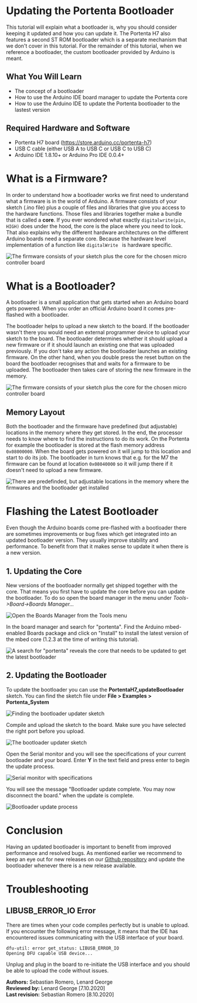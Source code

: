 # Updating the Portenta Bootloader
This tutorial will explain what a bootloader is, why you should consider keeping it updated and how you can update it. The Portenta H7 also features a second ST ROM bootloader which is a separate mechanism that we don't cover in this tutorial. For the remainder of this tutorial, when we reference a bootloader, the custom bootloader provided by Arduino is meant.

## What You Will Learn
-   The concept of a bootloader
-   How to use the Arduino IDE board manager to update the Portenta core
-   How to use the Arduino IDE to update the Portenta bootloader to the lastest version

## Required Hardware and Software
-   Portenta H7 board (<https://store.arduino.cc/portenta-h7>)
-   USB C cable (either USB A to USB C or USB C to USB C)
-   Arduino IDE 1.8.10+  or Arduino Pro IDE 0.0.4+ 

#  What is a Firmware?

In order to understand how a bootloader works we first need to understand what a firmware is in the world of Arduino. A firmware consists of your sketch (.ino file) plus a couple of files and libraries that give you access to the hardware functions. Those files and libraries together make a bundle that is called a **core**. If you ever wondered what exactly `digitalwrite(pin, HIGH)` does under the hood, the core is the place where you need to look. That also explains why the different hardware architectures on the different Arduino boards need a separate core. Because the hardware level implementation of a function like `digitalWrite ` is hardware specific.

![The firmware consists of your sketch plus the core for the chosen micro controller board](assets/por_ard_bl_firmware.svg)

# What is a Bootloader?

A bootloader is a small application that gets started when an Arduino board gets powered. When you order an official Arduino board it comes pre-flashed with a bootloader.

The bootloader helps to upload a new sketch to the board. If the bootloader wasn't there you would need an external programmer device to upload your sketch to the board. The bootloader determines whether it should upload a new firmware or if it should launch an existing one that was uploaded previously. If you don't take any action the bootloader launches an existing firmware. On the other hand, when you double press the reset button on the board the bootloader recognises that and waits for a firmware to be uploaded. The bootloader then takes care of storing the new firmware in the memory.

![The firmware consists of your sketch plus the core for the chosen micro controller board](assets/por_ard_bl_booting_process.svg)

## Memory Layout

Both the bootloader and the firmware have predefined (but adjustable) locations in the memory where they get stored. In the end, the processor needs to know where to find the instructions to do its work. On the Portenta for example the bootloader is stored at the flash memory address `0x08000000`. When the board gets powered on it will jump to this location and start to do its job. The bootloader in turn knows that e.g. for the M7 the firmware can be found at location `0x08040000` so it will jump there if it doesn't need to upload a new firmware.

![There are predefinded, but adjustable locations in the memory where the firmwares and the bootloader get installed](assets/por_ard_bl_flash_memory.svg)




# Flashing the Latest Bootloader
Even though the Arduino boards come pre-flashed with a bootloader there are sometimes improvements or bug fixes which get integrated into an updated bootloader version. They usually improve stability and performance. To benefit from that it makes sense to update it when there is a new version.

## 1. Updating the Core
New versions of the bootloader normally get shipped together with the core. That means you first have to update the core before you can update the bootloader. To do so open the board manager in the menu under *Tools->Board->Boards Manager...*

![Open the Boards Manager from the Tools menu](assets/por_ard_bl_boards_manager.png)

In the board manager and search for "portenta".  Find the Arduino mbed-enabled Boards package and click on "Install" to install the latest version of the mbed core (1.2.3 at the time of writing this tutorial).

![A search for "portenta" reveals the core that needs to be updated to get the latest bootloader](assets/por_ard_bl_update_core.png)

## 2. Updating the Bootloader
To update the bootloader you can use the **PortentaH7_updateBootloader** sketch. You can find the sketch file under **File > Examples > Portenta_System**



![Finding the bootloader updater sketch](assets/por_ard_bl_find_sketch_file.png)



Compile and upload the sketch to the board. Make sure you have selected the right port before you upload.



![The bootloader updater sketch](assets/por_ard_bl_updater_sketch.png)



Open the Serial monitor and you will see the specifications of your current bootloader and your board. Enter **Y** in the text field and press enter to begin the update process.



![Serial monitor with specifications](assets/por_ard_bl_update_available.png)

You will see the message "Bootloader update complete. You may now disconnect the board." when the update is complete.

![Bootloader update process](assets/por_ard_bl_update_complete.png)

# Conclusion
Having an updated bootloader is important to benefit from improved performance and resolved bugs. As mentioned earlier we recommend to keep an eye out for new releases on our [Github repository](https://github.com/arduino/ArduinoCore-mbed/tree/master/bootloaders) and update the bootloader whenever there is a new release available.

# Troubleshooting
## LIBUSB_ERROR_IO Error

There are times when your code compiles perfectly but is unable to upload. If you encounter the following error message, it means that the IDE has encountered issues communicating with the USB interface of your board.

```
dfu-util: error get_status: LIBUSB_ERROR_IO
Opening DFU capable USB device... 
```

Unplug and plug in the board to re-initiate the USB interface and you should be able to upload the code without issues.

**Authors:** Sebastian Romero, Lenard George  
**Reviewed by:** Lenard George [7.10.2020]  
**Last revision:** Sebastian Romero [8.10.2020]
